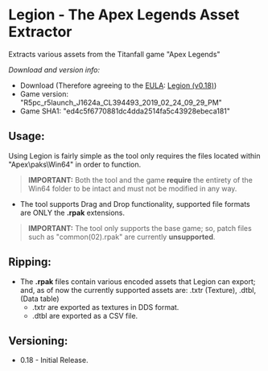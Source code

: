 # Legion - The Apex Legends Asset Extractor
Extracts various assets from the Titanfall game "Apex Legends"

_Download and version info:_
- Download (Therefore agreeing to the [EULA](http://aviacreations.com/legion/): [Legion (v0.18)](<link>))
- Game version: "R5pc_r5launch_J1624a_CL394493_2019_02_24_09_29_PM"
- Game SHA1: "ed4c5f6770881dc4dda2514fa5c43928ebeca181"

## Usage:
Using Legion is fairly simple as the tool only requires the files located within "Apex\paks\Win64" in order to function.
> **IMPORTANT:** Both the tool and the game **require** the entirety of the Win64 folder to be intact and must not be modified in any way.

- The tool supports Drag and Drop functionality, supported file formats are ONLY the **.rpak** extensions.
> **IMPORTANT:** The tool only supports the base game; so, patch files such as "common(02).rpak" are currently **unsupported**.

## Ripping:
- The **.rpak** files contain various encoded assets that Legion can export; and, as of now the currently supported assets are: .txtr (Texture), .dtbl, (Data table)
  - .txtr are exported as textures in DDS format.
  - .dtbl are exported as a CSV file.

## Versioning:
- 0.18 - Initial Release.

